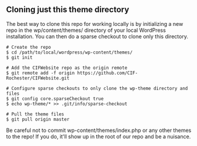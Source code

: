 ## Cloning just this theme directory
The best way to clone this repo for working locally is by initializing a new repo in the wp/content/themes/ directory of your local WordPress installation. You can then do a sparse checkout to clone only this directory.

	# Create the repo
	$ cd /path/to/local/wordpress/wp-content/themes/
	$ git init
	
	# Add the CIFWebsite repo as the origin remote
	$ git remote add -f origin https://github.com/CIF-Rochester/CIFWebsite.git
	
	# Configure sparse checkouts to only clone the wp-theme directory and files
	$ git config core.sparseCheckout true
	$ echo wp-theme/* >> .git/info/sparse-checkout
	
	# Pull the theme files
	$ git pull origin master

Be careful not to commit wp-content/themes/index.php or any other themes to the repo! If you do, it'll show up in the root of our repo and be a nuisance.
